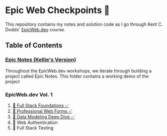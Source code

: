 # Epic Web Checkpoints 🚀

This repository contains my notes and solution code as I go through Kent C. Dodds' [EpicWeb.dev](https://www.epicweb.dev/) course.

## Table of Contents

### [Epic Notes (Kellie's Version)](./epic-notes/)

Throughout the EpicWeb.dev workshops, we iterate through building a project called Epic Notes. This folder contains a working demo of the project

### EpicWeb.dev Vol. 1

1. [🔭 Full Stack Foundations ✅](./full-stack-foundations/)
2. [📝 Professional Web Forms ✅](./web-forms/)
3. [💾 Data Modeling Deep Dive ✅](./data-modeling/)
4. 🔐 Web Authentication
5. 🧪 Full Stack Testing
